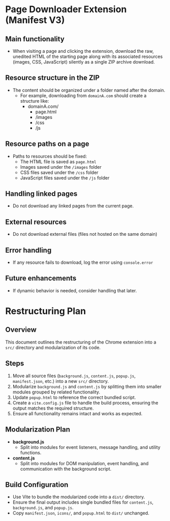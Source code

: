 # Page Downloader Extension (Manifest V3)

## Main functionality

-   When visiting a page and clicking the extension, download the raw, unedited HTML of the starting page along with its associated resources (images, CSS, JavaScript) silently as a single ZIP archive download.

## Resource structure in the ZIP

-   The content should be organized under a folder named after the domain.
    -   For example, downloading from `domainA.com` should create a structure like:
        -   domainA.com/
            -   page.html
            -   /images
            -   /css
            -   /js

## Resource paths on a page

-   Paths to resources should be fixed:
    -   The HTML file is saved as `page.html`
    -   Images saved under the `/images` folder
    -   CSS files saved under the `/css` folder
    -   JavaScript files saved under the `/js` folder

## Handling linked pages

-   Do not download any linked pages from the current page.

## External resources

-   Do not download external files (files not hosted on the same domain)

## Error handling

-   If any resource fails to download, log the error using `console.error`

## Future enhancements

-   If dynamic behavior is needed, consider handling that later.

# Restructuring Plan

## Overview

This document outlines the restructuring of the Chrome extension into a `src/` directory and modularization of its code.

## Steps

1. Move all source files (`background.js`, `content.js`, `popup.js`, `manifest.json`, etc.) into a new `src/` directory.
2. Modularize `background.js` and `content.js` by splitting them into smaller modules grouped by related functionality.
3. Update `popup.html` to reference the correct bundled script.
4. Create a `vite.config.js` file to handle the build process, ensuring the output matches the required structure.
5. Ensure all functionality remains intact and works as expected.

## Modularization Plan

-   **background.js**
    -   Split into modules for event listeners, message handling, and utility functions.
-   **content.js**
    -   Split into modules for DOM manipulation, event handling, and communication with the background script.

## Build Configuration

-   Use Vite to bundle the modularized code into a `dist/` directory.
-   Ensure the final output includes single bundled files for `content.js`, `background.js`, and `popup.js`.
-   Copy `manifest.json`, `icons/`, and `popup.html` to `dist/` unchanged.
